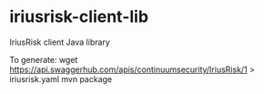 # iriusrisk-client-lib
IriusRisk client Java library

To generate:
wget https://api.swaggerhub.com/apis/continuumsecurity/IriusRisk/1 > iriusrisk.yaml
mvn package
